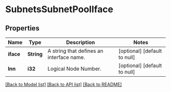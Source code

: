 # SubnetsSubnetPoolIface

## Properties
Name | Type | Description | Notes
------------ | ------------- | ------------- | -------------
**iface** | **String** | A string that defines an interface name. | [optional] [default to null]
**lnn** | **i32** | Logical Node Number. | [optional] [default to null]

[[Back to Model list]](../README.md#documentation-for-models) [[Back to API list]](../README.md#documentation-for-api-endpoints) [[Back to README]](../README.md)


